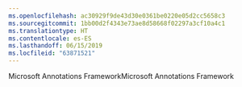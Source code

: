 ```yaml
---
ms.openlocfilehash: ac30929f9de43d30e0361be0220e05d2cc5658c3
ms.sourcegitcommit: 1bb00d2f4343e73ae8d58668f02297a3cf10a4c1
ms.translationtype: HT
ms.contentlocale: es-ES
ms.lasthandoff: 06/15/2019
ms.locfileid: "63871521"
---
```

<span data-ttu-id="2306b-101">Microsoft Annotations Framework</span><span class="sxs-lookup"><span data-stu-id="2306b-101">Microsoft Annotations Framework</span></span>